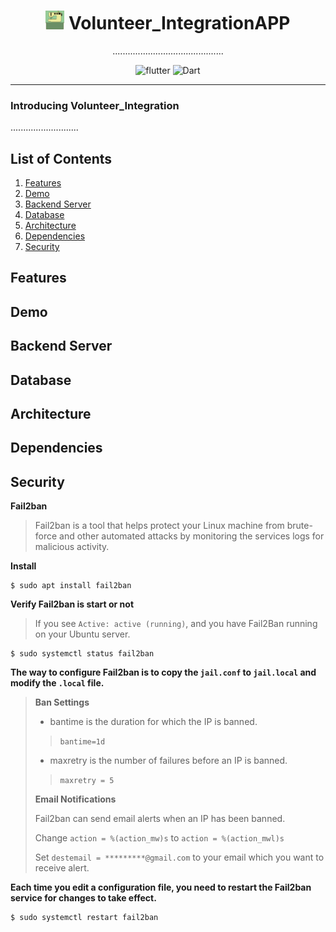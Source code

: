 # <div align="center"><img src="docs/logo.png" alt="icon" width=30> Volunteer_IntegrationAPP</div>

<div align="center">............................................


![flutter](https://img.shields.io/badge/Flutter-Framework-green?logo=flutter)
![Dart](https://img.shields.io/badge/Dart-Language-blue?logo=dart)

</div>

***

### Introducing Volunteer_Integration

...........................

## List of Contents

1. [Features](#features)
2. [Demo](#demo)
3. [Backend Server](#backendserver)
4. [Database](#database)
5. [Architecture](#architecture)
6. [Dependencies](#dependencies)
6. [Security](#security)

## Features

## Demo

## Backend Server

## Database

## Architecture

## Dependencies

## Security

**Fail2ban**

>Fail2ban is a tool that helps protect your Linux machine from brute-force and other automated attacks by monitoring the services logs for malicious activity.

**Install**

```
$ sudo apt install fail2ban
```

**Verify Fail2ban is start or not**

>If you see `Active: active (running)`, and  you have Fail2Ban running on your Ubuntu server.

```
$ sudo systemctl status fail2ban
```

**The way to configure Fail2ban is to copy the `jail.conf` to `jail.local` and modify the `.local` file.**

>**Ban Settings**
>
>* bantime is the duration for which the IP is banned.
> 
>> ```bantime=1d```
>
>* maxretry is the number of failures before an IP is banned.
>
>> ```maxretry = 5```
>
>**Email Notifications**
>
>Fail2ban can send email alerts when an IP has been banned.
>
>Change `action = %(action_mw)s` to `action = %(action_mwl)s`
>
>Set `destemail = *********@gmail.com` to your email which you want to receive alert. 

**Each time you edit a configuration file, you need to restart the Fail2ban service for changes to take effect.**

```
$ sudo systemctl restart fail2ban
```

